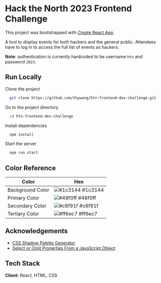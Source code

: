 # Hack the North 2023 Frontend Challenge

This project was bootstrapped with [Create React App](https://github.com/facebook/create-react-app).

A tool to display events for both hackers and the general public. Attendees have to log in to access the full list of events as hackers.

**Note**: authentication is currently hardcoded to be username
`htn` and password `2023`.

## Run Locally

Clone the project

```bash
  git clone https://github.com/thywang/htn-frontend-dev-challenge.git
```

Go to the project directory

```bash
  cd htn-frontend-dev-challenge
```

Install dependencies

```bash
  npm install
```

Start the server

```bash
  npm run start
```

## Color Reference

| Color            | Hex                                                              |
| ---------------- | ---------------------------------------------------------------- |
| Background Color | ![#1c3144](https://via.placeholder.com/10/1c3144?text=+) #1c3144 |
| Primary Color    | ![#48f0ff](https://via.placeholder.com/10/48f0ff?text=+) #48f0ff |
| Secondary Color  | ![#c6f91f](https://via.placeholder.com/10/c6f91f?text=+) #c6f91f |
| Tertiary Color   | ![#ff6ec7](https://via.placeholder.com/10/ff6ec7?text=+) #ff6ec7 |

## Acknowledgements

- [CSS Shadow Palette Generator](https://www.joshwcomeau.com/shadow-palette/)
- [Select or Omit Properties From a JavaScript Object](https://dev.to/nas5w/how-to-select-or-omit-properties-from-an-object-in-javascript-3ina)

## Tech Stack

**Client:** React, HTML, CSS
